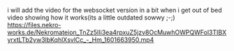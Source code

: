 i will add the video for the websocket version in a bit when i get out of bed <br>
video showing how it works(its a little outdated sowwy ;-;) <br>
https://files.nekro-works.de/Nekromateion_TnZz5IIi3ea4rpxuZ5jzv8OcMuwhOWPQWFol3TIBXyrxtLTb2yw3lbKqhlXsvlCc_-_Hm_1601663950.mp4
